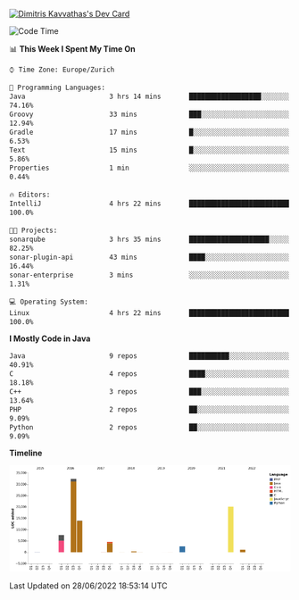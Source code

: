 <a href="https://app.daily.dev/JimR21"><img src="https://api.daily.dev/devcards/1a6ea627b9cf4de4a4f1b5f5cac8c85e.png?r=t8i" width="400" alt="Dimitris Kavvathas's Dev Card"/></a>

<!--START_SECTION:waka-->
![Code Time](http://img.shields.io/badge/Code%20Time-3%2C485%20hrs%2047%20mins-blue)

📊 **This Week I Spent My Time On** 

```text
⌚︎ Time Zone: Europe/Zurich

💬 Programming Languages: 
Java                     3 hrs 14 mins       ██████████████████░░░░░░░   74.16% 
Groovy                   33 mins             ███░░░░░░░░░░░░░░░░░░░░░░   12.94% 
Gradle                   17 mins             █░░░░░░░░░░░░░░░░░░░░░░░░   6.53% 
Text                     15 mins             █░░░░░░░░░░░░░░░░░░░░░░░░   5.86% 
Properties               1 min               ░░░░░░░░░░░░░░░░░░░░░░░░░   0.44%

🔥 Editors: 
IntelliJ                 4 hrs 22 mins       █████████████████████████   100.0%

🐱‍💻 Projects: 
sonarqube                3 hrs 35 mins       ████████████████████░░░░░   82.25% 
sonar-plugin-api         43 mins             ████░░░░░░░░░░░░░░░░░░░░░   16.44% 
sonar-enterprise         3 mins              ░░░░░░░░░░░░░░░░░░░░░░░░░   1.31%

💻 Operating System: 
Linux                    4 hrs 22 mins       █████████████████████████   100.0%

```

**I Mostly Code in Java** 

```text
Java                     9 repos             ██████████░░░░░░░░░░░░░░░   40.91% 
C                        4 repos             ████░░░░░░░░░░░░░░░░░░░░░   18.18% 
C++                      3 repos             ███░░░░░░░░░░░░░░░░░░░░░░   13.64% 
PHP                      2 repos             ██░░░░░░░░░░░░░░░░░░░░░░░   9.09% 
Python                   2 repos             ██░░░░░░░░░░░░░░░░░░░░░░░   9.09%

```


**Timeline**

![Chart not found](https://raw.githubusercontent.com/JimR21/JimR21/master/charts/bar_graph.png) 


 Last Updated on 28/06/2022 18:53:14 UTC
<!--END_SECTION:waka-->

<!--
**JimR21/JimR21** is a ✨ _special_ ✨ repository because its `README.md` (this file) appears on your GitHub profile.

Here are some ideas to get you started:

- 🔭 I’m currently working on ...
- 🌱 I’m currently learning ...
- 👯 I’m looking to collaborate on ...
- 🤔 I’m looking for help with ...
- 💬 Ask me about ...
- 📫 How to reach me: ...
- 😄 Pronouns: ...
- ⚡ Fun fact: ...
-->
